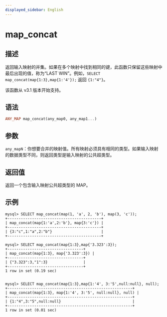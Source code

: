 ```yaml
---
displayed_sidebar: English
---
```


# map_concat

## 描述

返回输入映射的并集。如果在多个映射中找到相同的键，此函数只保留这些映射中最后出现的值，称为“LAST WIN”。例如，`SELECT map_concat(map{1:3},map{1:'4'});` 返回 `{1:"4"}`。

该函数从 v3.1 版本开始支持。

## 语法

```Haskell
ANY_MAP map_concat(any_map0, any_map1...)
```

## 参数

`any_mapN`：你想要合并的映射值。所有映射必须具有相同的类型。如果输入映射的数据类型不同，则返回类型是输入映射的公共超类型。

## 返回值

返回一个包含输入映射公共超类型的 MAP。

## 示例

```Plain
mysql> SELECT map_concat(map(1, 'a', 2, 'b'), map(3, 'c'));
+------------------------------------------+
| map_concat(map{1:'a',2:'b'}, map{3:'c'}) |
+------------------------------------------+
| {3:"c",1:"a",2:"b"}                      |
+------------------------------------------+

mysql> SELECT map_concat(map{1:3},map{'3.323':3});
+----------------------------------+
| map_concat(map{1:3}, map{'3.323':3}) |
+----------------------------------+
| {"3.323":3,"1":3}                |
+----------------------------------+
1 row in set (0.19 sec)


mysql> SELECT map_concat(map{1:3},map{1:'4', 3:'5',null:null}, null);
+--------------------------------------------------------+
| map_concat(map{1:3}, map{1:'4', 3:'5', null:null}, null) |
+--------------------------------------------------------+
| {1:"4",3:"5",null:null}                                |
+--------------------------------------------------------+
1 row in set (0.01 sec)
```